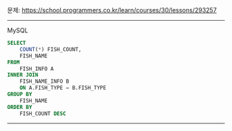 문제: https://school.programmers.co.kr/learn/courses/30/lessons/293257

---

MySQL

```SQL
SELECT
    COUNT(*) FISH_COUNT,
    FISH_NAME
FROM
    FISH_INFO A
INNER JOIN 
    FISH_NAME_INFO B
    ON A.FISH_TYPE = B.FISH_TYPE
GROUP BY
    FISH_NAME
ORDER BY
    FISH_COUNT DESC
```

---

